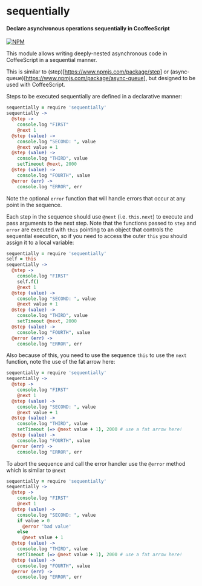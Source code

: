 # sequentially

#### Declare asynchronous operations sequentially in CooffeeScript

[![NPM](https://nodei.co/npm/sequentially.png)](https://nodei.co/npm/sequentially/)

This module allows writing deeply-nested asynchronous
code in CoffeeScript in a sequential manner.

This is similar to (step)[https://www.npmjs.com/package/step]
or (async-queue)[https://www.npmjs.com/package/async-queue],
but designed to be used with CoffeeScript.

Steps to be executed sequentially are defined in a declarative manner:

```coffeescript
sequentially = require 'sequentially'
sequentially ->
  @step ->
    console.log "FIRST"
    @next 1
  @step (value) ->
    console.log "SECOND: ", value
    @next value + 1
  @step (value) ->
    console.log "THIRD", value
    setTimeout @next, 2000
  @step (value) ->
    console.log "FOURTH", value
  @error (err) ->
    console.log "ERROR", err
```

Note the optional `error` function that will handle errors
that occur at any point in the sequence.

Each step in the sequence should use `@next`
(i.e. `this.next`) to execute and pass arguments to the next step.
Note that the functions passed to `step` and `error` are executed
with `this` pointing to an object that controls the sequential
execution, so if you need to access the outer `this` you should
assign it to a local variable:

```coffeescript
sequentially = require 'sequentially'
self = this
sequentially ->
  @step ->
    console.log "FIRST"
    self.f()
    @next 1
  @step (value) ->
    console.log "SECOND: ", value
    @next value + 1
  @step (value) ->
    console.log "THIRD", value
    setTimeout @next, 2000
  @step (value) ->
    console.log "FOURTH", value
  @error (err) ->
    console.log "ERROR", err
```

Also because of this, you need to use the sequence `this`
to use the `next` function, note the use of the fat arrow here:

```coffeescript
sequentially = require 'sequentially'
sequentially ->
  @step ->
    console.log "FIRST"
    @next 1
  @step (value) ->
    console.log "SECOND: ", value
    @next value + 1
  @step (value) ->
    console.log "THIRD", value
    setTimeout (=> @next value + 1), 2000 # use a fat arrow here!
  @step (value) ->
    console.log "FOURTH", value
  @error (err) ->
    console.log "ERROR", err
```

To abort the sequence and call the error handler use the `@error`
method which is similar to `@next`

```coffeescript
sequentially = require 'sequentially'
sequentially ->
  @step ->
    console.log "FIRST"    
    @next 1
  @step (value) ->
    console.log "SECOND: ", value
    if value > 0
      @error 'bad value'
    else
      @next value + 1
  @step (value) ->
    console.log "THIRD", value
    setTimeout (=> @next value + 1), 2000 # use a fat arrow here!
  @step (value) ->
    console.log "FOURTH", value
  @error (err) ->
    console.log "ERROR", err
```
